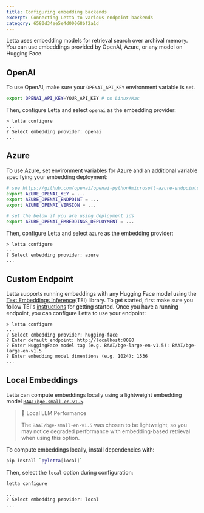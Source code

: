 ```yaml
---
title: Configuring embedding backends
excerpt: Connecting Letta to various endpoint backends
category: 6580d34ee5e4d00068bf2a1d
---
```


Letta uses embedding models for retrieval search over archival memory. You can use embeddings provided by OpenAI, Azure, or any model on Hugging Face.

## OpenAI

To use OpenAI, make sure your `OPENAI_API_KEY` environment variable is set.

```sh
export OPENAI_API_KEY=YOUR_API_KEY # on Linux/Mac
```

Then, configure Letta and select `openai` as the embedding provider:

```text
> letta configure
...
? Select embedding provider: openai
...
```

## Azure

To use Azure, set environment variables for Azure and an additional variable specifying your embedding deployment:

```sh
# see https://github.com/openai/openai-python#microsoft-azure-endpoints
export AZURE_OPENAI_KEY = ...
export AZURE_OPENAI_ENDPOINT = ...
export AZURE_OPENAI_VERSION = ...

# set the below if you are using deployment ids
export AZURE_OPENAI_EMBEDDINGS_DEPLOYMENT = ...
```

Then, configure Letta and select `azure` as the embedding provider:

```text
> letta configure
...
? Select embedding provider: azure
...
```

## Custom Endpoint

Letta supports running embeddings with any Hugging Face model using the [Text Embeddings Inference](https://github.com/huggingface/text-embeddings-inference)(TEI) library. To get started, first make sure you follow TEI's [instructions](https://github.com/huggingface/text-embeddings-inference#get-started) for getting started. Once you have a running endpoint, you can configure Letta to use your endpoint:

```text
> letta configure
...
? Select embedding provider: hugging-face
? Enter default endpoint: http://localhost:8080
? Enter HuggingFace model tag (e.g. BAAI/bge-large-en-v1.5): BAAI/bge-large-en-v1.5
? Enter embedding model dimentions (e.g. 1024): 1536
...
```

## Local Embeddings

Letta can compute embeddings locally using a lightweight embedding model [`BAAI/bge-small-en-v1.5`](https://huggingface.co/BAAI/bge-small-en-v1.5).

> 🚧 Local LLM Performance
>
> The `BAAI/bge-small-en-v1.5` was chosen to be lightweight, so you may notice degraded performance with embedding-based retrieval when using this option.

To compute embeddings locally, install dependencies with:

```sh
pip install `pyletta[local]`
```

Then, select the `local` option during configuration:

```text
letta configure

...
? Select embedding provider: local
...
```
